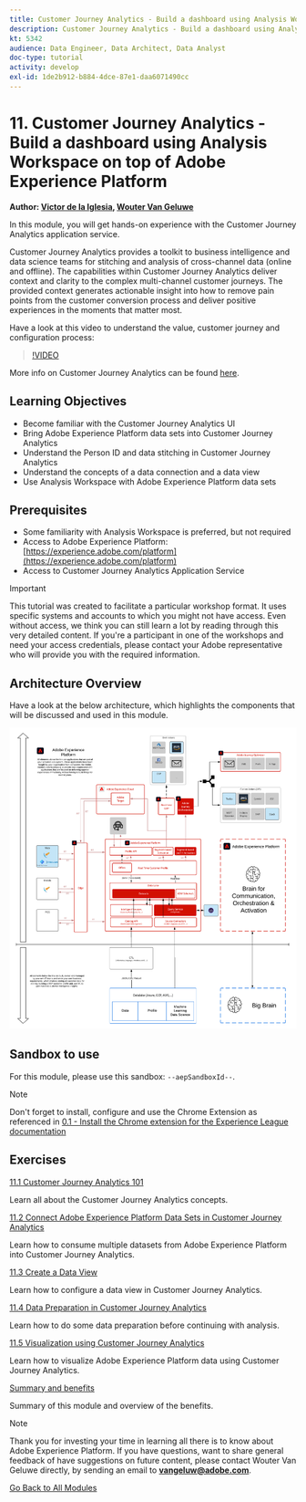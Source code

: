 ```yaml
---
title: Customer Journey Analytics - Build a dashboard using Analysis Workspace on top of Adobe Experience Platform
description: Customer Journey Analytics - Build a dashboard using Analysis Workspace on top of Adobe Experience Platform
kt: 5342
audience: Data Engineer, Data Architect, Data Analyst
doc-type: tutorial
activity: develop
exl-id: 1de2b912-b884-4dce-87e1-daa6071490cc
---
```

# 11. Customer Journey Analytics - Build a dashboard using Analysis Workspace on top of Adobe Experience Platform

**Author: [Victor de la Iglesia](https://www.linkedin.com/in/victordelaiglesia/), [Wouter Van Geluwe](https://www.linkedin.com/in/woutervangeluwe/)**

In this module, you will get hands-on experience with the Customer Journey Analytics application service.

Customer Journey Analytics provides a toolkit to business intelligence and data science teams for stitching and analysis of cross-channel data (online and offline). The capabilities within Customer Journey Analytics deliver context and clarity to the complex multi-channel customer journeys. The provided context generates actionable insight into how to remove pain points from the customer conversion process and deliver positive experiences in the moments that matter most.


Have a look at this video to understand the value, customer journey and configuration process:

>[!VIDEO](https://video.tv.adobe.com/v/327188?quality=12&learn=on)

More info on Customer Journey Analytics can be found [here](https://spark.adobe.com/page/t62eiRu9l6iWJ/).

## Learning Objectives

- Become familiar with the Customer Journey Analytics UI
- Bring Adobe Experience Platform data sets into Customer Journey Analytics
- Understand the Person ID and data stitching in Customer Journey Analytics
- Understand the concepts of a data connection and a data view
- Use Analysis Workspace with Adobe Experience Platform data sets

## Prerequisites

- Some familiarity with Analysis Workspace is preferred, but not required
- Access to Adobe Experience Platform: [https://experience.adobe.com/platform](https://experience.adobe.com/platform) 
- Access to Customer Journey Analytics Application Service

>[!IMPORTANT]
>
>This tutorial was created to facilitate a particular workshop format. It uses specific systems and accounts to which you might not have access. Even without access, we think you can still learn a lot by reading through this very detailed content. If you're a participant in one of the workshops and need your access credentials, please contact your Adobe representative who will provide you with the required information.

## Architecture Overview

Have a look at the below architecture, which highlights the components that will be discussed and used in this module.

![Architecture Overview](../../assets/images/architecturem13.png)

## Sandbox to use

For this module, please use this sandbox: `--aepSandboxId--`.

>[!NOTE]
>
>Don't forget to install, configure and use the Chrome Extension as referenced in [0.1 - Install the Chrome extension for the Experience League documentation](../module0/ex1.md)

## Exercises

[11.1 Customer Journey Analytics 101](./ex1.md)

Learn all about the Customer Journey Analytics concepts.

[11.2 Connect Adobe Experience Platform Data Sets in Customer Journey Analytics](./ex2.md)

Learn how to consume multiple datasets from Adobe Experience Platform into Customer Journey Analytics.

[11.3 Create a Data View](./ex3.md)

Learn how to configure a data view in Customer Journey Analytics.

[11.4 Data Preparation in Customer Journey Analytics](./ex4.md)

Learn how to do some data preparation before continuing with analysis.

[11.5 Visualization using Customer Journey Analytics](./ex5.md)

Learn how to visualize Adobe Experience Platform data using Customer Journey Analytics.

[Summary and benefits](./summary.md)

Summary of this module and overview of the benefits.

>[!NOTE]
>
>Thank you for investing your time in learning all there is to know about Adobe Experience Platform. If you have questions, want to share general feedback of have suggestions on future content, please contact Wouter Van Geluwe directly, by sending an email to **vangeluw@adobe.com**.

[Go Back to All Modules](../../overview.md)

